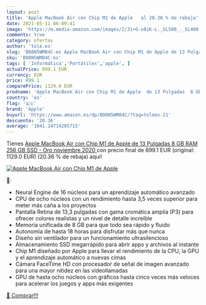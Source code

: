 ```yaml
---
layout: post
title: 'Apple MacBook Air con Chip M1 de Apple   al 20.36 % de rebaja'
date: 2021-05-11 06:09:41
image: 'https://m.media-amazon.com/images/I/31+G-o8iK-L._SL500_._SL400_.jpg'
comments: true
category: ofertas
author: 'tole.es'
slug: 'B08N5WM84C-es Apple MacBook Air con Chip M1 de Apple de 13 Pulgadas 8 GB...'
sku: 'B08N5WM84C-es'
tags: [ 'Informática','Portátiles','apple', ]
actualPrice: 899.1 EUR
currency: EUR
price: 899.1
comparePrice: 1129.0 EUR
prodname: 'Apple MacBook Air con Chip M1 de Apple  de 13 Pulgadas  8 GB RAM  256 GB SSD  - Oro  noviembre 2020 '
country: 'es'
flag: '🇪🇸'
brand: 'Apple'
buyurl: 'https://www.amazon.es/dp/B08N5WM84C/?tag=tolees-21'
descuento: '20.36'
average: '1041.14714285715'
---
```


Tienes [Apple MacBook Air con Chip M1 de Apple  de 13 Pulgadas  8 GB RAM  256 GB SSD  - Oro  noviembre 2020 ](https://www.amazon.es/dp/B08N5WM84C/?tag=tolees-21) con precio final de  899.1 EUR (original: 1129.0 EUR) (20.36 %  de rebaja) aqui!

[![Apple MacBook Air con Chip M1 de Apple  ](https://m.media-amazon.com/images/I/31+G-o8iK-L._SL500_._SL400_.jpg)](https://www.amazon.es/dp/B08N5WM84C/?tag=tolees-21)

🔎:

- Neural Engine de 16 núcleos para un aprendizaje automático avanzado
- CPU de ocho núcleos con un rendimiento hasta 3,5 veces superior para meter más caña a los proyectos
- Pantalla Retina de 13,3 pulgadas con gama cromática amplia (P3) para ofrecer colores realistas y un nivel de detalle increíble
- Memoria unificada de 8 GB para que todo sea rápido y fluido
- Autonomía de hasta 18 horas para disfrutar más que nunca
- Diseño sin ventilador para un funcionamiento ultrasilencioso
- Almacenamiento SSD megarrápido para abrir apps y archivos al instante
- Chip M1 diseñado por Apple para llevar el rendimiento de la CPU, la GPU y el aprendizaje automático a nuevas cimas
- Cámara FaceTime HD con procesador de señal de imagen avanzado para una mayor nitidez en las videollamadas
- GPU de hasta ocho núcleos con gráficos hasta cinco veces más veloces para acelerar los juegos y apps más exigentes

[🛒 Comprar!!!](https://www.amazon.es/dp/B08N5WM84C/?tag=tolees-21)
